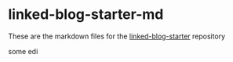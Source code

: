 # linked-blog-starter-md
These are the markdown files for the [linked-blog-starter](https://github.com/matthewwong525/linked-blog-starter) repository

some edi
